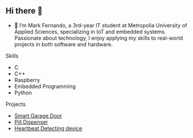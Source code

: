 ## Hi there 👋
- 🌱 I’m Mark Fernando, a 3rd-year IT student at Metropolia University of Applied Sciences, specializing in IoT and embedded systems. Passionate about technology, I enjoy applying my skills to real-world projects in both software and hardware.

Skills
  - C
  - C++
  - Raspberry
  - Embedded Programming
  - Python

Projects
  - [Smart Garage Door](https://github.com/markferdo/Smart-Garage-Door)
  - [Pill Dispenser](https://github.com/markferdo/Pill_Dispenser)
  - [Heartbeat Detecting device](https://github.com/markferdo/Heartbeat_Detecting_device)

    
<!--
**markferdo/markferdo** is a ✨ _special_ ✨ repository because its `README.md` (this file) appears on your GitHub profile.

Here are some ideas to get you started:

- 🔭 I’m currently working on ...
- 🌱 Raspberrry, CI’m currently learning ...
- 👯 I’m looking to collaborate on ...
- 🤔 I’m looking for help with ...
- 💬 Ask me about ...
- 📫 How to reach me: ...
- 😄 Pronouns: ...
- ⚡ Fun fact: ...
-->
